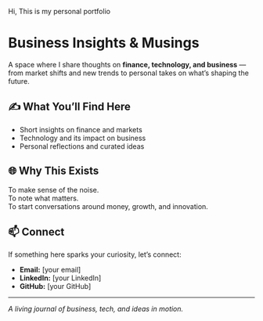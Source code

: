 Hi,
This is my personal portfolio

# Business Insights & Musings

A space where I share thoughts on **finance, technology, and business** — from market shifts and new trends to personal takes on what’s shaping the future.  

## ✍️ What You’ll Find Here
- Short insights on finance and markets  
- Technology and its impact on business  
- Personal reflections and curated ideas  

## 🌐 Why This Exists
To make sense of the noise.  
To note what matters.  
To start conversations around money, growth, and innovation.  

## 📫 Connect
If something here sparks your curiosity, let’s connect:  
- **Email:** [your email]  
- **LinkedIn:** [your LinkedIn]  
- **GitHub:** [your GitHub]  

---
*A living journal of business, tech, and ideas in motion.*

